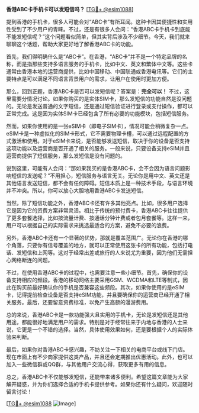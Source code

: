**香港ABC卡手机卡可以发短信吗？** [[TG💪+ @esim1088](https://t.me/s/esim1088)]

提到香港的手机卡，很多人可能会对“ABC卡”有所耳闻。这种卡因其便捷性和实用性受到了不少用户的青睐。不过，还是有很多人会问：“香港ABC卡手机卡到底能不能发短信呢？”这个问题看似简单，但其实背后涉及不少细节。今天，我们就来聊聊这个话题，帮助大家更好地了解香港ABC卡的功能。

首先，我们得明确什么是“ABC卡”。在香港，“ABC卡”并不是一个特定品牌的名称，而是指那些支持多语言服务的手机卡，比如中文、英文和繁体中文等。这些卡通常由香港本地的运营商提供，比如中国移动、中国联通或香港电讯等。它们的主要特点是可以满足不同语言背景用户的需求，让用户在使用时更加方便。

那么，回到正题，香港ABC卡是否可以发短信呢？答案是：**完全可以！** 不过，这里需要分情况讨论。如果你购买的是实体SIM卡，那么发短信的功能自然是没问题的。无论是发送普通的文字短信，还是通过短信验证进行登录或支付操作，都可以正常完成。这是因为实体SIM卡已经包含了所有必要的功能模块，包括短信服务。

然而，如果你使用的是一张eSIM卡（即电子SIM卡），情况可能会稍微复杂一点。eSIM卡是一种虚拟化的SIM卡形式，它不需要物理卡槽，可以通过远程配置的方式激活和使用。对于eSIM卡来说，是否能够发送短信，取决于你的设备是否支持这项功能以及运营商是否开通了相关的服务。一般来说，只要设备支持eSIM并且运营商提供了短信服务，那么发短信是没有问题的。

说到这里，可能有人会问：“那如果我买的是香港ABC卡，会不会因为语言问题影响短信的发送呢？”不用担心，短信服务与语言无关。无论你是用中文、英文还是其他语言发送短信，都不会有任何障碍。短信本质上是一种技术手段，与语言环境并不冲突。所以，你可以放心大胆地用香港ABC卡发送短信。

当然，除了短信功能之外，香港ABC卡还有许多其他亮点。比如，很多用户选择它是因为它的资费方案非常灵活。相比于传统的预付费卡，香港ABC卡往往提供了更多套餐选择，比如按流量计费、按通话分钟计费或者包月套餐等。这样一来，用户可以根据自己的实际需求来挑选最适合的方案，避免不必要的浪费。

另外，香港ABC卡还有一个显著的优势，那就是覆盖范围广。无论你在香港的哪个角落，只要你有信号覆盖的地方，就可以正常使用这张卡的所有功能，包括打电话、发短信和上网等。这对于经常出差或旅行的人来说尤为重要，因为他们无需担心网络断连的问题。

不过，在使用香港ABC卡的过程中，也需要注意一些小细节。首先，确保你的设备支持相应的频段。香港的移动网络主要采用GSM、WCDMA和LTE等制式，因此在购买前最好确认你的手机是否兼容这些频段。其次，如果你使用的是eSIM卡，记得提前检查设备是否支持eSIM功能，并且要确保你的运营商已经开通了相关服务。最后，还要留意资费标准，以免产生高额的漫游费用。

总的来说，香港ABC卡是一款功能强大且实用的手机卡，无论是发短信还是其他用途，都能很好地满足用户的需求。特别是对于经常往来于内地与香港的人士来说，它更是一个不错的选择。当然，具体使用效果如何，还是要根据个人的实际体验来判断。

最后，如果你对香港ABC卡感兴趣，不妨关注一下相关的电商平台或线下门店。现在市面上有不少商家提供这类产品，并且还会定期推出优惠活动。此外，也可以加入一些微信群或QQ群，与其他用户交流心得，获取更多有用的信息。

总之，香港ABC卡不仅能够发短信，还能带来诸多便利。希望这篇文章能为大家解开疑惑，并为你们选择合适的手机卡提供参考。如果你还有什么疑问，欢迎随时留言讨论！

[[TG💪+ @esim1088](https://t.me/s/esim1088) ![Image](https://i.postimg.cc/4NQfJmqS/Snipaste-2025-05-13-00-14-12.png)]